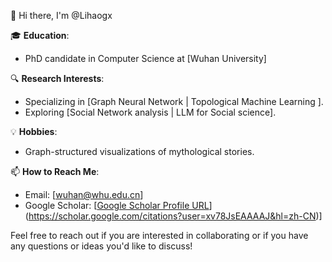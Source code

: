 👋 Hi there, I'm @Lihaogx

🎓 **Education**:
- PhD candidate in Computer Science at [Wuhan University]

🔍 **Research Interests**:
- Specializing in [Graph Neural Network | Topological Machine Learning ].
- Exploring [Social Network analysis | LLM for Social science].

💡 **Hobbies**:
- Graph-structured visualizations of mythological stories.

📫 **How to Reach Me**:
- Email: [wuhan@whu.edu.cn]
- Google Scholar: [[Google Scholar Profile URL]()](https://scholar.google.com/citations?user=xv78JsEAAAAJ&hl=zh-CN)]

Feel free to reach out if you are interested in collaborating or if you have any questions or ideas you'd like to discuss!
